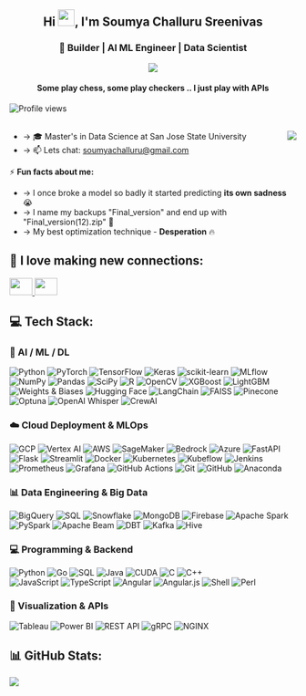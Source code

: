 <h2 align="center">Hi <img src="https://media.giphy.com/media/hvRJCLFzcasrR4ia7z/giphy.gif" width="29px">, I'm Soumya Challuru Sreenivas </h2>
<h3 align="center">🚀 Builder | AI ML Engineer | Data Scientist </h3>
<p align="center">
  <a href="https://github.com/DenverCoder1/readme-typing-svg"><img src="https://readme-typing-svg.herokuapp.com?lines=AI+Engineer%20|%20ML+Engineer%20|%20Data+Science%20&center=true&width=380&height=45"></a>
</p>
<h4 align="center">Some play chess, some play checkers .. I just play with APIs</h4>
<div>
    <img src="https://komarev.com/ghpvc/?username=soumyachalluru" alt="Profile views" align="left" style="vertical-align:middle;" />
    &nbsp;&nbsp;&nbsp;&nbsp;&nbsp;&nbsp;&nbsp;&nbsp;&nbsp;&nbsp;&nbsp;&nbsp;&nbsp;&nbsp;&nbsp;&nbsp;&nbsp;&nbsp;&nbsp;&nbsp;&nbsp;&nbsp;&nbsp;&nbsp;&nbsp;&nbsp;&nbsp;&nbsp;&nbsp;&nbsp;&nbsp;&nbsp;&nbsp;&nbsp;&nbsp;&nbsp;&nbsp;&nbsp;&nbsp;&nbsp;&nbsp;&nbsp;&nbsp;&nbsp;&nbsp;&nbsp;&nbsp;&nbsp;&nbsp;&nbsp;
</div>
<br>

<p>
    <img align="right" src="https://github.com/Adam-pw/Adam-pw/blob/main/animation_500_kxa883sd.gif"/>
</p>

- -> 🎓 Master's in Data Science at San Jose State University
- -> 📫 Lets chat: soumyachalluru@gmail.com

⚡ **Fun facts about me:**
- -> I once broke a model so badly it started predicting **its own sadness** 😭  
- -> I name my backups "Final_version" and end up with "Final_version(12).zip" 💾
- -> My best optimization technique - **Desperation** 🔥

## 🤝 I love making new connections:
<a href="https://linkedin.com/in/soumya-challuru">
  <img src="https://raw.githubusercontent.com/rahuldkjain/github-profile-readme-generator/master/src/images/icons/Social/linked-in-alt.svg" height="30" width="40" />
</a>
<a href="https://www.instagram.com/_sou.me_">
  <img src="https://raw.githubusercontent.com/rahuldkjain/github-profile-readme-generator/master/src/images/icons/Social/instagram.svg" height="30" width="40" />
</a> 

## 💻 Tech Stack:

### 🧠 AI / ML / DL
![Python](https://img.shields.io/badge/python-3670A0?style=for-the-badge&logo=python&logoColor=ffdd54)
![PyTorch](https://img.shields.io/badge/PyTorch-%23EE4C2C.svg?style=for-the-badge&logo=PyTorch&logoColor=white)
![TensorFlow](https://img.shields.io/badge/TensorFlow-%23FF6F00.svg?style=for-the-badge&logo=TensorFlow&logoColor=white)
![Keras](https://img.shields.io/badge/Keras-D00000?style=for-the-badge&logo=keras&logoColor=white)
![scikit-learn](https://img.shields.io/badge/scikit--learn-%23F7931E.svg?style=for-the-badge&logo=scikit-learn&logoColor=white)
![MLflow](https://img.shields.io/badge/mlflow-%2300599C.svg?style=for-the-badge&logo=mlflow&logoColor=white)
![NumPy](https://img.shields.io/badge/numpy-%23013243.svg?style=for-the-badge&logo=numpy&logoColor=white)
![Pandas](https://img.shields.io/badge/pandas-%23150458.svg?style=for-the-badge&logo=pandas&logoColor=white)
![SciPy](https://img.shields.io/badge/SciPy-%230C55A5.svg?style=for-the-badge&logo=scipy&logoColor=%white)
![R](https://img.shields.io/badge/r-%23276DC3.svg?style=for-the-badge&logo=r&logoColor=white) 
![OpenCV](https://img.shields.io/badge/opencv-%23white.svg?style=for-the-badge&logo=opencv&logoColor=white)
![XGBoost](https://img.shields.io/badge/XGBoost-%23FF6600.svg?style=for-the-badge)
![LightGBM](https://img.shields.io/badge/LightGBM-%23FFB84D.svg?style=for-the-badge)
![Weights & Biases](https://img.shields.io/badge/W%26B-%23FFBE00.svg?style=for-the-badge&logo=weightsandbiases&logoColor=black)
![Hugging Face](https://img.shields.io/badge/HuggingFace-%23FFD21F.svg?style=for-the-badge&logo=huggingface&logoColor=black)
![LangChain](https://img.shields.io/badge/LangChain-000000.svg?style=for-the-badge)
![FAISS](https://img.shields.io/badge/FAISS-005571?style=for-the-badge)
![Pinecone](https://img.shields.io/badge/Pinecone-00C2A2?style=for-the-badge)
![Optuna](https://img.shields.io/badge/Optuna-%232C2C2C.svg?style=for-the-badge)
![OpenAI Whisper](https://img.shields.io/badge/OpenAI%20Whisper-412991?style=for-the-badge)
![CrewAI](https://img.shields.io/badge/CrewAI-%23000000.svg?style=for-the-badge)

### ☁️ Cloud Deployment & MLOps
![GCP](https://img.shields.io/badge/Google%20Cloud-%234285F4.svg?style=for-the-badge&logo=googlecloud&logoColor=white)
![Vertex AI](https://img.shields.io/badge/Vertex%20AI-%2300599C.svg?style=for-the-badge)
![AWS](https://img.shields.io/badge/AWS-%23FF9900.svg?style=for-the-badge&logo=amazon-aws&logoColor=white)
![SageMaker](https://img.shields.io/badge/SageMaker-%23232F3E.svg?style=for-the-badge)
![Bedrock](https://img.shields.io/badge/AWS%20Bedrock-%23FF9900.svg?style=for-the-badge)
![Azure](https://img.shields.io/badge/azure-%230072C6.svg?style=for-the-badge&logo=microsoftazure&logoColor=white)
![FastAPI](https://img.shields.io/badge/FastAPI-005571?style=for-the-badge&logo=fastapi)
![Flask](https://img.shields.io/badge/flask-%23000.svg?style=for-the-badge&logo=flask&logoColor=white)
![Streamlit](https://img.shields.io/badge/Streamlit-%23FE4B4B.svg?style=for-the-badge&logo=streamlit&logoColor=white)
![Docker](https://img.shields.io/badge/docker-%230db7ed.svg?style=for-the-badge&logo=docker&logoColor=white)
![Kubernetes](https://img.shields.io/badge/kubernetes-%23326ce5.svg?style=for-the-badge&logo=kubernetes&logoColor=white)
![Kubeflow](https://img.shields.io/badge/Kubeflow-326CE5?style=for-the-badge)
![Jenkins](https://img.shields.io/badge/Jenkins-%23D24939.svg?style=for-the-badge&logo=jenkins&logoColor=white)
![Prometheus](https://img.shields.io/badge/Prometheus-E6522C?style=for-the-badge&logo=prometheus&logoColor=white)
![Grafana](https://img.shields.io/badge/Grafana-F46800?style=for-the-badge&logo=grafana&logoColor=white)
![GitHub Actions](https://img.shields.io/badge/GitHub%20Actions-2088FF?style=for-the-badge&logo=githubactions&logoColor=white)
![Git](https://img.shields.io/badge/git-%23F05033.svg?style=for-the-badge&logo=git&logoColor=white)
![GitHub](https://img.shields.io/badge/github-%23121011.svg?style=for-the-badge&logo=github&logoColor=white)
![Anaconda](https://img.shields.io/badge/Anaconda-%2344A833.svg?style=for-the-badge&logo=anaconda&logoColor=white)

### 📊 Data Engineering & Big Data

![BigQuery](https://img.shields.io/badge/BigQuery-669DF6?style=for-the-badge)
![SQL](https://img.shields.io/badge/SQL-%2300758F.svg?style=for-the-badge&logo=postgresql&logoColor=white)
![Snowflake](https://img.shields.io/badge/Snowflake-00C7FF?style=for-the-badge)
![MongoDB](https://img.shields.io/badge/MongoDB-%234ea94b.svg?style=for-the-badge&logo=mongodb&logoColor=white)
![Firebase](https://img.shields.io/badge/firebase-%23039BE5.svg?style=for-the-badge&logo=firebase)
![Apache Spark](https://img.shields.io/badge/Apache%20Spark-E25A1C?style=for-the-badge&logo=apachespark&logoColor=white)
![PySpark](https://img.shields.io/badge/PySpark-FFFFFF?style=for-the-badge)
![Apache Beam](https://img.shields.io/badge/Apache%20Beam-F7971E?style=for-the-badge)
![DBT](https://img.shields.io/badge/dbt-FF694B?style=for-the-badge)
![Kafka](https://img.shields.io/badge/Kafka-231F20?style=for-the-badge&logo=apachekafka&logoColor=white)
![Hive](https://img.shields.io/badge/Hive-FFCC00?style=for-the-badge)

### 💻 Programming & Backend
![Python](https://img.shields.io/badge/python-3670A0?style=for-the-badge&logo=python&logoColor=ffdd54)
![Go](https://img.shields.io/badge/Go-00ADD8?style=for-the-badge&logo=go&logoColor=white)
![SQL](https://img.shields.io/badge/SQL-025E8C?style=for-the-badge)
![Java](https://img.shields.io/badge/java-%23ED8B00.svg?style=for-the-badge&logo=openjdk&logoColor=white)
![CUDA](https://img.shields.io/badge/CUDA-000000.svg?style=for-the-badge&logo=nVIDIA&logoColor=green)
![C](https://img.shields.io/badge/C-%2300599C.svg?style=for-the-badge&logo=c&logoColor=white)
![C++](https://img.shields.io/badge/C++-%2300599C.svg?style=for-the-badge&logo=c%2B%2B&logoColor=white)\
![JavaScript](https://img.shields.io/badge/javascript-%23323330.svg?style=for-the-badge&logo=javascript&logoColor=%23F7DF1E)
![TypeScript](https://img.shields.io/badge/typescript-%23007ACC.svg?style=for-the-badge&logo=typescript&logoColor=white)
![Angular](https://img.shields.io/badge/angular-%23DD0031.svg?style=for-the-badge&logo=angular&logoColor=white) 
![Angular.js](https://img.shields.io/badge/angular.js-%23E23237.svg?style=for-the-badge&logo=angularjs&logoColor=white) 
![Shell](https://img.shields.io/badge/Bash-4EAA25?style=for-the-badge&logo=gnubash&logoColor=white)
![Perl](https://img.shields.io/badge/Perl-39457E?style=for-the-badge)

### 🎨 Visualization & APIs
![Tableau](https://img.shields.io/badge/Tableau-E97627?style=for-the-badge&logo=tableau&logoColor=white)
![Power BI](https://img.shields.io/badge/Power%20BI-F2C811?style=for-the-badge&logo=powerbi&logoColor=black)
![REST API](https://img.shields.io/badge/REST-000000?style=for-the-badge&logo=api)
![gRPC](https://img.shields.io/badge/gRPC-00897B?style=for-the-badge)
![NGINX](https://img.shields.io/badge/NGINX-009639?style=for-the-badge&logo=nginx&logoColor=white)


## 📊 GitHub Stats:
![](https://github-readme-streak-stats.herokuapp.com/?user=soumyachalluru&theme=dark&hide_border=false&date_format=M%20j%5B%2C%20Y%5D)

